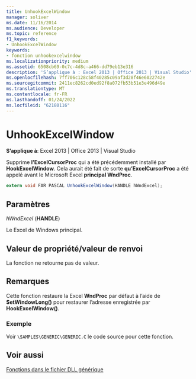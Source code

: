 ```yaml
---
title: UnhookExcelWindow
manager: soliver
ms.date: 11/16/2014
ms.audience: Developer
ms.topic: reference
f1_keywords:
- UnhookExcelWindow
keywords:
- fonction unhookexcelwindow
ms.localizationpriority: medium
ms.assetid: 6508cb69-0c7c-4d8c-a466-dd79eb13e316
description: 'S’applique à : Excel 2013 | Office 2013 | Visual Studio'
ms.openlocfilehash: 7ff706c128c58f40285c09af3d28f46e6022742e
ms.sourcegitcommit: 2411ec8262cd0ed92f8a072fb53b51e3e496d49e
ms.translationtype: MT
ms.contentlocale: fr-FR
ms.lasthandoff: 01/24/2022
ms.locfileid: "62180116"
---
```

# <a name="unhookexcelwindow"></a>UnhookExcelWindow

 **S’applique à**: Excel 2013 | Office 2013 | Visual Studio 
  
Supprime **l’ExcelCursorProc** qui a été précédemment installé par **HookExcelWindow**. Cela aurait été fait de sorte **qu’ExcelCursorProc** a été appelé avant le Microsoft Excel **principal WndProc**.
  
```cs
extern void FAR PASCAL UnhookExcelWindow(HANDLE hWndExcel);
```

## <a name="parameters"></a>Paramètres

 _hWndExcel_ (**HANDLE**)
  
Le Excel de Windows principal.
  
## <a name="property-valuereturn-value"></a>Valeur de propriété/valeur de renvoi

La fonction ne retourne pas de valeur.
  
## <a name="remarks"></a>Remarques

Cette fonction restaure la Excel **WndProc** par défaut à l’aide de **SetWindowLong()** pour restaurer l’adresse enregistrée par **HookExcelWindow()**.
  
### <a name="example"></a>Exemple

Voir `\SAMPLES\GENERIC\GENERIC.C` le code source pour cette fonction. 
  
## <a name="see-also"></a>Voir aussi



[Fonctions dans le fichier DLL générique](functions-in-the-generic-dll.md)

